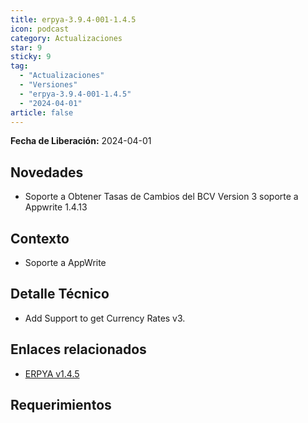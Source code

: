```yaml
---
title: erpya-3.9.4-001-1.4.5
icon: podcast
category: Actualizaciones
star: 9
sticky: 9
tag:
  - "Actualizaciones"
  - "Versiones"
  - "erpya-3.9.4-001-1.4.5"
  - "2024-04-01"
article: false
---
```


**Fecha de Liberación:** 2024-04-01

## Novedades

- Soporte a Obtener Tasas de Cambios del BCV Version 3 soporte a Appwrite 1.4.13

## Contexto

- Soporte a AppWrite

## Detalle Técnico

- Add Support to get Currency Rates v3.

## Enlaces relacionados

- [ERPYA v1.4.5](https://github.com/erpya/adempiere_patch_zk/releases/tag/1.4.5)

## Requerimientos
